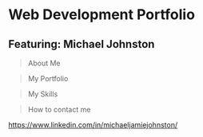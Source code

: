 # Web Development Portfolio



##  Featuring: Michael Johnston

> About Me

> My Portfolio

> My Skills

> How to contact me

https://www.linkedin.com/in/michaeljamiejohnston/


